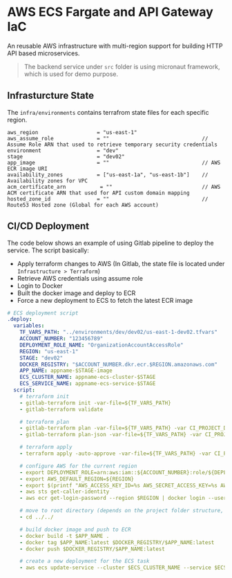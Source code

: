 # AWS ECS Fargate and API Gateway IaC

An reusable AWS infrastructure with multi-region support for building HTTP API based microservices.

> The backend service under `src` folder is using micronaut framework, which is used for demo purpose.

## Infrasturcture State

The `infra/environments` contains terrafrom state files for each specific region.

```
aws_region                   = "us-east-1"
aws_assume_role              = ""                              // Assume Role ARN that used to retrieve temporary security credentials
environment                  = "dev"
stage                        = "dev02"
app_image                    = ""                              // AWS ECR image URI
availability_zones           = ["us-east-1a", "us-east-1b"]    // Availability zones for VPC
acm_certificate_arn           = ""                             // AWS ACM certificate ARN that used for API custom domain mapping
hosted_zone_id               = ""                              // Route53 Hosted zone (Global for each AWS account)
```

## CI/CD Deployment

The code below shows an example of using Gitlab pipeline to deploy the service. The script basically:

- Apply terraform changes to AWS (In Gitlab, the state file is located under `Infrastructure > Terraform`)
- Retrieve AWS credentials using assume role
- Login to Docker
- Built the docker image and deploy to ECR
- Force a new deployment to ECS to fetch the latest ECR image

```yaml
# ECS deployment script
.deploy:
  variables:
    TF_VARS_PATH: "../environments/dev/dev02/us-east-1-dev02.tfvars"      # The path that contains the terraform state file
    ACCOUNT_NUMBER: "123456789"                                           # AWS account number
    DEPLOYMENT_ROLE_NAME: "OrganizationAccountAccessRole"                 # The IAM role used to retrieve AWS session tokens
    REGION: "us-east-1"
    STAGE: "dev02"
    DOCKER_REGISTRY: "$ACCOUNT_NUMBER.dkr.ecr.$REGION.amazonaws.com"      # AWS ECR
    APP_NAME: appname-$STAGE-image                                        # Docker image name
    ECS_CLUSTER_NAME: appname-ecs-cluster-$STAGE                          # ECS cluster name
    ECS_SERVICE_NAME: appname-ecs-service-$STAGE                          # ECS service name
  script:
    # terraform init
    - gitlab-terraform init -var-file=${TF_VARS_PATH}
    - gitlab-terraform validate

    # terraform plan
    - gitlab-terraform plan -var-file=${TF_VARS_PATH} -var CI_PROJECT_DIR=${CI_PROJECT_DIR}
    - gitlab-terraform plan-json -var-file=${TF_VARS_PATH} -var CI_PROJECT_DIR=${CI_PROJECT_DIR}

    # terraform apply
    - terraform apply -auto-approve -var-file=${TF_VARS_PATH} -var CI_PROJECT_DIR=${CI_PROJECT_DIR}

    # configure AWS for the current region
    - export DEPLOYMENT_ROLE=arn:aws:iam::${ACCOUNT_NUMBER}:role/${DEPLOYMENT_ROLE_NAME}
    - export AWS_DEFAULT_REGION=${REGION}
    - export $(printf "AWS_ACCESS_KEY_ID=%s AWS_SECRET_ACCESS_KEY=%s AWS_SESSION_TOKEN=%s" $(aws sts assume-role --role-arn ${DEPLOYMENT_ROLE} --role-session-name TemporaryServiceDeployment --query "Credentials.[AccessKeyId,SecretAccessKey,SessionToken]" --output text))
    - aws sts get-caller-identity
    - aws ecr get-login-password --region $REGION | docker login --username AWS --password-stdin $DOCKER_REGISTRY

    # move to root directory (depends on the project folder structure, navigate to the folder that contains Dockerfile)
    - cd ../../

    # build docker image and push to ECR
    - docker build -t $APP_NAME .
    - docker tag $APP_NAME:latest $DOCKER_REGISTRY/$APP_NAME:latest
    - docker push $DOCKER_REGISTRY/$APP_NAME:latest

    # create a new deployment for the ECS task
    - aws ecs update-service --cluster $ECS_CLUSTER_NAME --service $ECS_SERVICE_NAME --force-new-deployment --region ${REGION}
```
